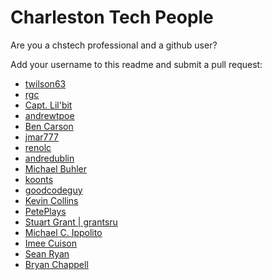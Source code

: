 # Charleston Tech People

Are you a chstech professional and a github user?

Add your username to this readme and submit a pull request:

- [twilson63](https://github.com/twilson63)
- [rgc](https://github.com/rgc)
- [Capt. Lil'bit](https://github.com/shrimpnbits)
- [andrewtpoe](https://github.com/andrewtpoe)
- [Ben Carson](https://github.com/catsandcode)
- [jmar777](https://github.com/jmar777)
- [renolc](https://github.com/renolc)
- [andredublin](https://github.com/andredublin)
- [Michael Buhler](https://github.com/MichaelBuhler)
- [koonts](https://github.com/koonts)
- [goodcodeguy](https://github.com/goodcodeguy)
- [Kevin Collins](https://github.com/kevincol54)
- [PetePlays](https://github.com/peteplays)
- [Stuart Grant | grantsru](https://github.com/grantsru)
- [Michael C. Ippolito](https://github.com/michaelcippolito)
- [Imee Cuison](https://github.com/imee12)
- [Sean Ryan](https://github.com/designingsean)
- [Bryan Chappell](https://github.com/bryanchappell)
